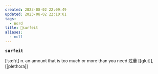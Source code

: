```yaml
---
created: 2023-08-02 22:09:49
updated: 2023-08-02 22:10:01
tags:
  - Word
title: 📖surfeit
aliases:
  - null
---
```


<pre><strong>surfeit</strong></pre>
[ˈsɜ:fɪt]
n. an amount that is too much or more than you need 过量
[[glut]], [[plethora]]